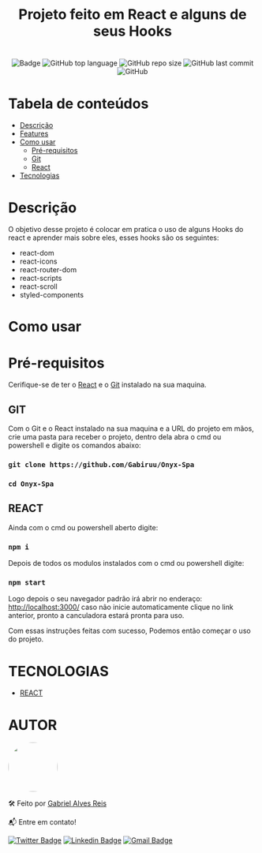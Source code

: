 <h1 align="center">Projeto feito em React e alguns de seus Hooks</h1>

#

<div align="center">

![Badge](https://img.shields.io/badge/React-17.0.2-blue)
![GitHub top language](https://img.shields.io/github/languages/top/gabiruu/Onyx-Spa)
![GitHub repo size](https://img.shields.io/github/repo-size/gabiruu/Onyx-Spa)
![GitHub last commit](https://img.shields.io/github/last-commit/gabiruu/Onyx-Spa)
![GitHub](https://img.shields.io/github/license/gabiruu/Onyx-Spa)

#

</div>

# Tabela de conteúdos

<!--ts-->

- [Descrição](#Descrição)
- [Features](#Features)
- [Como usar](#como-usar)
  - [Pré-requisitos](#Pré-requisitos)
  - [Git](##GIT)
  - [React](##REACT)
- [Tecnologias](#tecnologias)
<!--te-->

# Descrição

O objetivo desse projeto é colocar em pratica o uso de alguns Hooks do react e aprender mais sobre eles, esses hooks são os seguintes:

- react-dom
- react-icons
- react-router-dom
- react-scripts
- react-scroll
- styled-components

# Como usar

# Pré-requisitos

Cerifique-se de ter o [React](https://pt-br.reactjs.org/) e o [Git](https://github.com/) instalado na sua maquina.

## GIT

Com o Git e o React instalado na sua maquina e a URL do projeto em mãos, crie uma pasta para receber o projeto, dentro dela abra o cmd ou powershell e digite os comandos abaixo:

### `git clone https://github.com/Gabiruu/Onyx-Spa`

### `cd Onyx-Spa`

## REACT

Ainda com o cmd ou powershell aberto digite:

### `npm i`

Depois de todos os modulos instalados com o cmd ou powershell digite:

### `npm start`

Logo depois o seu navegador padrão irá abrir no enderaço: [http://localhost:3000/](http://localhost:3000/) caso não inicie automaticamente clique no link anterior, pronto a canculadora estará pronta para uso.

Com essas instruções feitas com sucesso, Podemos então começar o uso do projeto.

# TECNOLOGIAS

- [REACT](https://pt-br.reactjs.org/)

# AUTOR

<a href="https://github.com/Gabiruu">
 <img style="border-radius: 50%;" src="https://avatars3.githubusercontent.com/u/38928677?s=460&u=61b426b901b8fe02e12019b1fdb67bf0072d4f00&v=4" width="100px;" alt=""/>
</a>

🛠️ Feito por <a href="https://github.com/Gabiruu/" alt="">Gabriel Alves Reis</a>

📬 Entre em contato!

[![Twitter Badge](https://img.shields.io/badge/-@Gabirutts-1ca0f1?style=flat-square&labelColor=1ca0f1&logo=twitter&logoColor=white&link=https://twitter.com/Gabirutts)](https://twitter.com/Gabirutts)
[![Linkedin Badge](https://img.shields.io/badge/-Gabriel-blue?style=flat-square&logo=Linkedin&logoColor=white&link=https://www.linkedin.com/in/gabriel-alves-846b92164/)](https://www.linkedin.com/in/gabriel-alves-846b92164/)
[![Gmail Badge](https://img.shields.io/badge/-gaalvesreis@gmail.com-c14438?style=flat-square&logo=Gmail&logoColor=white&link=mailto:gaalvesreis@gmail.com)](mailto:gaalvesreis@gmail.com)
